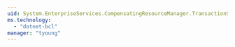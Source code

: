 ```yaml
---
uid: System.EnterpriseServices.CompensatingResourceManager.TransactionState
ms.technology: 
  - "dotnet-bcl"
manager: "tyoung"
---
```

